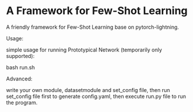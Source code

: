 # A Framework for Few-Shot Learning
A friendly framework for Few-Shot Learning base on pytorch-lightning.


Usage:

simple usage for running Prototypical Network (temporarily only supported):

bash run.sh

Advanced:

write your own module, datasetmodule and set_config file, then run set_config file first to generate config.yaml, then execute run.py file to run the program.

 
